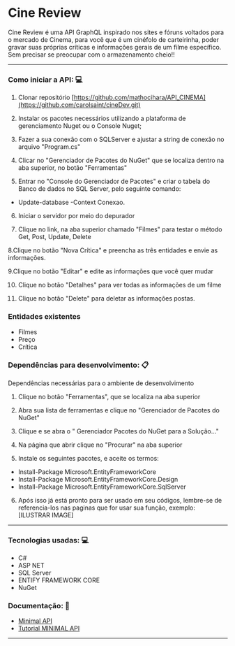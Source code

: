 # Cine Review


Cine Review é uma API GraphQL inspirado nos sites e fóruns voltados para o mercado de Cinema, para você que é um cinéfolo de carteirinha, poder gravar suas próprias críticas e informações gerais de um filme específico. Sem precisar se preocupar com o armazenamento cheio!!

----------

### Como iniciar a API:  💻

1.  Clonar repositório  [https://github.com/mathocihara/API_CINEMA](https://github.com/carolsaint/cineDev.git)
2.  Instalar os pacotes necessários utilizando a plataforma de gerenciamento Nuget ou o Console Nuget;

3. Fazer a sua conexão com o SQLServer e ajustar a string de conexão no  arquivo "Program.cs"

4. Clicar no "Gerenciador de Pacotes do NuGet" que se localiza dentro na aba superior, no botão "Ferramentas"

5. Entrar no "Console do Gerenciador de Pacotes" e criar o tabela do Banco de dados no SQL Server, pelo seguinte comando:
- Update-database -Context Conexao.

6.  Iniciar o servidor por meio do depurador 

7. Clique no link, na aba superior chamado "Filmes" para testar o método Get, Post, Update, Delete

8.Clique no botão "Nova Crítica" e preencha as três entidades e envie as informações.

9.Clique no botão "Editar" e edite as informações que você quer mudar

10. Clique no botão "Detalhes" para ver todas as informações de um filme

11. Clique no botão "Delete" para deletar as informações postas.


### Entidades existentes

-   Filmes
-   Preço
 - Crítica 


### Dependências para desenvolvimento:  📋

Dependências necessárias para o ambiente de desenvolvimento

1. Clique no botão "Ferramentas", que se localiza na aba superior

2. Abra sua lista de ferramentas e clique no "Gerenciador de Pacotes do NuGet"

3. Clique e se abra o " Gerenciador Pacotes do NuGet para a Solução..."

4. Na página que abrir clique no "Procurar" na aba superior

5. Instale os seguintes pacotes, e aceite os termos:
- Install-Package Microsoft.EntityFrameworkCore 
- Install-Package Microsoft.EntityFrameworkCore.Design 
- Install-Package Microsoft.EntityFrameworkCore.SqlServer

6. Após isso já está pronto para ser usado em seu códigos, lembre-se de referencia-los nas paginas que for usar sua função, exemplo:
[ILUSTRAR IMAGE]
----------

### Tecnologias usadas:  💻

-   C#
-   ASP NET 
-   SQL Server
-   ENTIFY FRAMEWORK CORE
-   NuGet

### Documentação:  📖


-   [Minimal API](https://docs.microsoft.com/en-us/aspnet/core/tutorials/min-web-api?view=aspnetcore-6.0&tabs=visual-studio)
-   [Tutorial MINIMAL API](https://www.youtube.com/watch?v=zr3QiQDZ0-k&list=PLL5IVXErVfscI22qYsnkVjrPdaoHTI09j&index=2&t=3s&ab_channel=DEVNETCOREValdirFerreira)


----------
